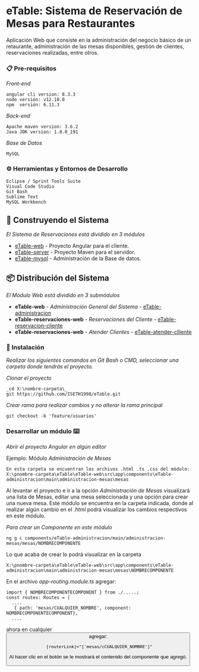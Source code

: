 # eTable: Sistema de Reservación de Mesas para Restaurantes 
Aplicación Web que consiste en la administración del negocio básico de un retaurante, administración de las mesas disponibles, gestión de clientes, reservaciones realizadas, entre otros.

### 📋 Pre-requisitos 
_Front-end_
```
angular cli version: 8.3.3
node versión: v12.10.0
npm  versión: 6.11.3
```
_Back-end_
```
Apache maven version: 3.6.2
Java JDK version: 1.8.0_191
```
_Base de Datos_
```
MySQL
```
### ⚙️ Herramientas y Entornos de Desarrollo

```
Eclipse / Sprint Tools Suite
Visual Code Studio
Git Bash
Sublime Text
MySQL Workbench
```


## 🚀 Construyendo el Sistema
_El Sistema de Reservaciones está dividido en 3 módulos_

* [eTable-web](https://github.com/ISETH1998/eTable/tree/master/eTable-web) - Proyecto Angular para el cliente.
* [eTable-server](https://github.com/ISETH1998/eTable/tree/master/eTable-server) - Proyecto Maven para el servidor.
* [eTable-mysql](https://github.com/ISETH1998/eTable-mysql) - Administración de la Base de datos.


## 📦 Distribución del Sistema

_El Módulo Web está dividido en 3 submódulos_

* **eTable-web** - *Administración General del Sistema* - [eTable-administracion](https://github.com/ISETH1998/eTable/tree/master/eTable-web/src/app/components/eTable-administracion/main)
* **eTable-reservaciones-web** - *Reservaciones del Cliente* - [eTable-reservacion-cliente](https://github.com/ISETH1998/eTable/tree/master/eTable-web/src/app/components/eTable-administracion/main)
* **eTable-reservaciones-web** - *Atender Clientes* - [eTable-atender-clliente](https://github.com/ISETH1998/eTable/tree/master/eTable-web/src/app/components/eTable-administracion/main)

### 🔧 Instalación 
_Realizar los siguientes comandos en Git Bash o CMD, seleccionar una carpeta donde tendrás el proyecto._

_Clonar el proyecto_
```
_cd X:\nombre-carpeta\_
git https://github.com/ISETH1998/eTable.git
```

_Crear rama para realizar cambios y no alterar la rama principal_
```
git checkout -b 'feature/usuarios'
```


### Desarrollar un módulo ⌨️

_Abrir el proyecto Angular en algún editor_

Ejemplo: Módulo _Administración de Mesas_
```
En esta carpeta se encuentran los archivos .html .ts .css del módulo:
X:\pnombre-carpeta\eTable\eTable-web\src\app\components\eTable-administracion\main\administracion-mesas\mesas
```
Al levantar el proyecto e ir a la opción _Administración de Mesas_ visualizará una lista de Mesas, editar una mesa seleccionada y una opción para crear una nueva mesa.
Este módulo se encuentra en la carpeta indicada, donde al realizar algún cambio en el _.html_ podrá visualizar los cambios respectivos en este módulo.

_Para crear un Componente en este módulo_
```
ng g c components/eTable-administracion/main/administracion-mesas/mesas/NOMBRECOMPONENTE
```
Lo que acaba de crear lo podrá visualizar en la carpeta
```
X:\pnombre-carpeta\eTable\eTable-web\src\app\components\eTable-administracion\main\administracion-mesas\mesas\NOMBRECOMPONENTE
```

En el archivo _app-routing.module.ts_ agregar:
```
import { NOMBRECOMPONENTECOMPONENT } from ./.....;
const routes: Routes = [
  ....
   { path: 'mesas/CUALQUIER_NOMBRE', component: NOMBRECOMPONENTECOMPONENT},
  ....
```

ahora en cualquier _<button>_ agregar:
```
 [routerLink]="['mesas/cCUALQUIER_NOMBRE']"
 ```

 Al hacer clic en el botón se le mostrará el contenido del componente que agregó.